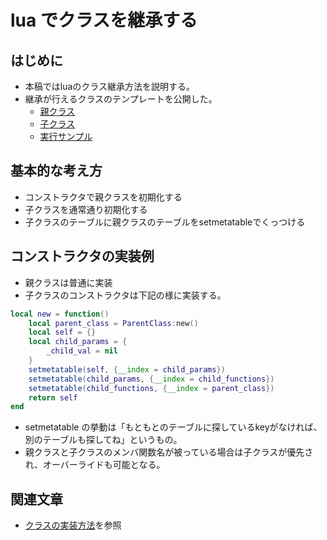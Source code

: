 # lua でクラスを継承する

## はじめに

* 本稿ではluaのクラス継承方法を説明する。
* 継承が行えるクラスのテンプレートを公開した。
	* [親クラス](./parent_class.lua)
	* [子クラス](./child_class.lua)
	* [実行サンプル](./test.lua)

## 基本的な考え方

* コンストラクタで親クラスを初期化する
* 子クラスを通常通り初期化する
* 子クラスのテーブルに親クラスのテーブルをsetmetatableでくっつける

## コンストラクタの実装例

* 親クラスは普通に実装
* 子クラスのコンストラクタは下記の様に実装する。

```lua
local new = function()
	local parent_class = ParentClass:new()
	local self = {}
	local child_params = {
		_child_val = nil
	}
	setmetatable(self, {__index = child_params})
	setmetatable(child_params, {__index = child_functions})
	setmetatable(child_functions, {__index = parent_class})
	return self
end
```

* setmetatable の挙動は「もともとのテーブルに探しているkeyがなければ、別のテーブルも探してね」というもの。
* 親クラスと子クラスのメンバ関数名が被っている場合は子クラスが優先され、オーバーライドも可能となる。

## 関連文章

* [クラスの実装方法](../how_to_make_class/readme.md)を参照
